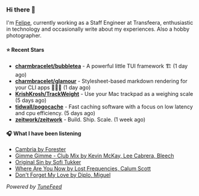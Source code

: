 ### Hi there 👋

I'm [Felipe](https://felipevm.com), currently working as a Staff Engineer at Transfeera, enthusiastic in technology and occasionally write about my experiences. Also a hobby photographer.

#### ⭐ Recent Stars
- **[charmbracelet/bubbletea](https://github.com/charmbracelet/bubbletea)** - A powerful little TUI framework 🏗 (1 day ago)
- **[charmbracelet/glamour](https://github.com/charmbracelet/glamour)** - Stylesheet-based markdown rendering for your CLI apps 💇🏻‍♀️ (1 day ago)
- **[KrishKrosh/TrackWeight](https://github.com/KrishKrosh/TrackWeight)** - Use your Mac trackpad as a weighing scale (5 days ago)
- **[tidwall/pogocache](https://github.com/tidwall/pogocache)** - Fast caching software with a focus on low latency and cpu efficiency. (5 days ago)
- **[zeitwork/zeitwork](https://github.com/zeitwork/zeitwork)** - Build. Ship. Scale. (1 week ago)

#### 🎧 What I have been listening
- [Cambria by Forester](https://open.spotify.com/track/5CbuI8EEQWci8Nl9GvbW7R)
- [Gimme Gimme - Club Mix by Kevin McKay, Lee Cabrera, Bleech](https://open.spotify.com/track/7GjZZf77XJYaa5W4S2NbpB)
- [Original Sin by Sofi Tukker](https://open.spotify.com/track/0fp6PDlnCkmdE0F3s0tfr6)
- [Where Are You Now by Lost Frequencies, Calum Scott](https://open.spotify.com/track/3uUuGVFu1V7jTQL60S1r8z)
- [Don&#39;t Forget My Love by Diplo, Miguel](https://open.spotify.com/track/2OZZpID4LgZ0GGm8XB99e3)

_Powered by [TuneFeed](https://tunefeed.app?ref=github.com)_
